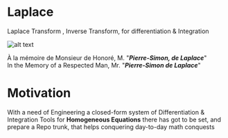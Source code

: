 # Laplace

Laplace Transform , Inverse Transform, for differentiation &amp; Integration 




![alt text](https://upload.wikimedia.org/wikipedia/commons/a/a2/Pierre_Simon%2C_Marquis_de_Laplace._Stipple_engraving_by_J._Po_Wellcome_M0006372.jpg)

À la mémoire de Monsieur de Honoré, M. "_**Pierre-Simon, de Laplace**_" </br>
In the Memory of a Respected Man, Mr. "_**Pierre-Simon de Laplace**_"</br>

# Motivation 

With a need of Engineering a closed-form system of Differentiation & Integration Tools for **Homogeneous Equations**
there has got to be set, and prepare a Repo trunk, that helps conquering day-to-day math conquests


